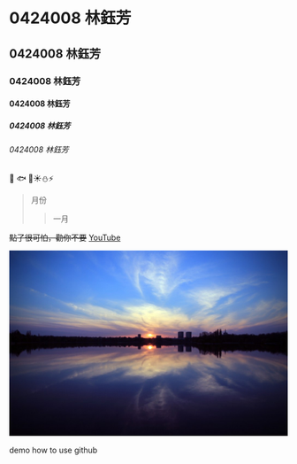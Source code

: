 # 0424008 林鈺芳
## 0424008 林鈺芳
### 0424008 林鈺芳
#### 0424008 林鈺芳
##### 0424008 林鈺芳
###### 0424008 林鈺芳

:penguin:
:fish:
:whale2::sunny::snowman::zap:


>月份
>>一月




~~點了很可怕，勸你不要~~
[YouTube](https://www.youtube.com/)



![](123.jpg "風景")


demo how to use github
